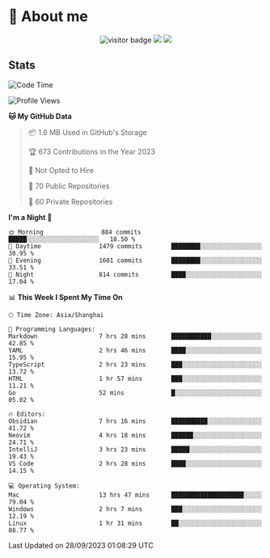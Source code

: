 <!-- ![](https://youpai.roccoshi.top/img/20200804214216.png) -->

# 🧐 About me
 
<p align="center">
<img src="https://visitor-badge.laobi.icu/badge?page_id=Lincest.Lincest&title=hits" alt="visitor badge"/>
<a href="mailto:imroccoshi@gmail.com"><img src="https://img.shields.io/badge/gmail-imroccoshi%40gmail.com-red"></a>
<a href="https://blog.roccoshi.top"><img src="https://img.shields.io/badge/blog-roccoshi-green"></a>
</p>

## Stats

<!--START_SECTION:waka-->
![Code Time](http://img.shields.io/badge/Code%20Time-603%20hrs-blue)

![Profile Views](http://img.shields.io/badge/Profile%20Views-2-blue)

**🐱 My GitHub Data** 

> 📦 1.6 MB Used in GitHub's Storage 
 > 
> 🏆 673 Contributions in the Year 2023
 > 
> 🚫 Not Opted to Hire
 > 
> 📜 70 Public Repositories 
 > 
> 🔑 60 Private Repositories 
 > 
**I'm a Night 🦉** 

```text
🌞 Morning                884 commits         █████░░░░░░░░░░░░░░░░░░░░   18.50 % 
🌆 Daytime                1479 commits        ████████░░░░░░░░░░░░░░░░░   30.95 % 
🌃 Evening                1601 commits        ████████░░░░░░░░░░░░░░░░░   33.51 % 
🌙 Night                  814 commits         ████░░░░░░░░░░░░░░░░░░░░░   17.04 % 
```


📊 **This Week I Spent My Time On** 

```text
🕑︎ Time Zone: Asia/Shanghai

💬 Programming Languages: 
Markdown                 7 hrs 28 mins       ███████████░░░░░░░░░░░░░░   42.85 % 
YAML                     2 hrs 46 mins       ████░░░░░░░░░░░░░░░░░░░░░   15.95 % 
TypeScript               2 hrs 23 mins       ███░░░░░░░░░░░░░░░░░░░░░░   13.72 % 
HTML                     1 hr 57 mins        ███░░░░░░░░░░░░░░░░░░░░░░   11.21 % 
Go                       52 mins             █░░░░░░░░░░░░░░░░░░░░░░░░   05.02 % 

🔥 Editors: 
Obsidian                 7 hrs 16 mins       ██████████░░░░░░░░░░░░░░░   41.72 % 
Neovim                   4 hrs 18 mins       ██████░░░░░░░░░░░░░░░░░░░   24.71 % 
IntelliJ                 3 hrs 23 mins       █████░░░░░░░░░░░░░░░░░░░░   19.43 % 
VS Code                  2 hrs 28 mins       ████░░░░░░░░░░░░░░░░░░░░░   14.15 % 

💻 Operating System: 
Mac                      13 hrs 47 mins      ████████████████████░░░░░   79.04 % 
Windows                  2 hrs 7 mins        ███░░░░░░░░░░░░░░░░░░░░░░   12.19 % 
Linux                    1 hr 31 mins        ██░░░░░░░░░░░░░░░░░░░░░░░   08.77 % 
```


 Last Updated on 28/09/2023 01:08:29 UTC
<!--END_SECTION:waka-->


